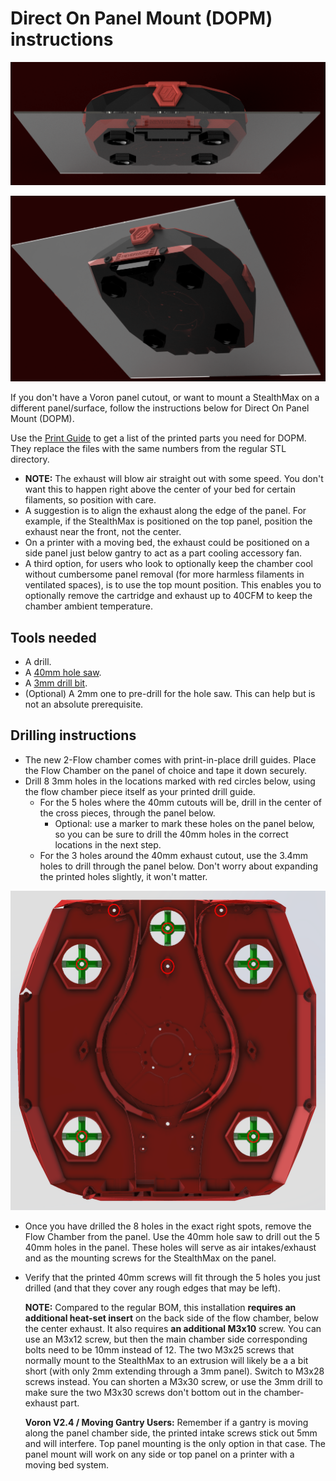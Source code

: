 # Direct On Panel Mount (DOPM) instructions

![Direct On Panel Mount Front](/assets/renders/dopm1.png)

![Direct On Panel Mount Below](/assets/renders/dopm2.png)

If you don't have a Voron panel cutout, or want to mount a StealthMax on a different panel/surface, follow the instructions below for Direct On Panel Mount (DOPM).

Use the [Print Guide](https://bit.ly/NevermoreStealthMaxPrintGuide) to get a list of the printed parts you need for DOPM. They replace the files with the same numbers from the regular STL directory.

- **NOTE:** The exhaust will blow air straight out with some speed. You don't want this to happen right above the center of your bed for certain filaments, so position with care.
- A suggestion is to align the exhaust along the edge of the panel. For example, if the StealthMax is positioned on the top panel, position the exhaust near the front, not the center. 
- On a printer with a moving bed, the exhaust could be positioned on a side panel just below gantry to act as a part cooling accessory fan. 
- A third option, for users who look to optionally keep the chamber cool without cumbersome panel removal (for more harmless filaments in ventilated spaces), is to use the top mount position. This enables you to optionally remove the cartridge and exhaust up to 40CFM to keep the chamber ambient temperature.

## Tools needed
- A drill.
- A [40mm hole saw](https://s.click.aliexpress.com/e/_oEo5amR).
- A [3mm drill bit](https://s.click.aliexpress.com/e/_onEwfxl). 
- (Optional) A 2mm one to pre-drill for the hole saw. This can help but is not an absolute prerequisite.

## Drilling instructions
* The new 2-Flow chamber comes with print-in-place drill guides. Place the Flow Chamber on the panel of choice and tape it down securely.
* Drill 8 3mm holes in the locations marked with red circles below, using the flow chamber piece itself as your printed drill guide.
  * For the 5 holes where the 40mm cutouts will be, drill in the center of the cross pieces, through the panel below.
    * Optional: use a marker to mark these holes on the panel below, so you can be sure to drill the 40mm holes in the correct locations in the next step.
  * For the 3 holes around the 40mm exhaust cutout, use the 3.4mm holes to drill through the panel below. Don't worry about expanding the printed holes slightly, it won't matter.

![Direct On Panel Mount 3mm hole locations](/assets/docs/dopm_3mm_hole_locations.png)

* Once you have drilled the 8 holes in the exact right spots, remove the Flow Chamber from the panel. Use the 40mm hole saw to drill out the 5 40mm holes in the panel. These holes will serve as air intakes/exhaust and as the mounting screws for the StealthMax on the panel.
* Verify that the printed 40mm screws will fit through the 5 holes you just drilled (and that they cover any rough edges that may be left).

  **NOTE:** Compared to the regular BOM, this installation **requires an additional heat-set insert** on the back side of the flow chamber, below the center exhaust. It also requires **an additional M3x10** screw. You can use an M3x12 screw, but then the main chamber side corresponding bolts need to be 10mm instead of 12. The two M3x25 screws that normally mount to the StealthMax to an extrusion will likely be a a bit short (with only 2mm extending through a 3mm panel). Switch to M3x28 screws instead. You can shorten a M3x30 screw, or use the 3mm drill to make sure the two M3x30 screws don't bottom out in the chamber-exhaust part.

  **Voron V2.4 / Moving Gantry Users:** Remember if a gantry is moving along the panel chamber side, the printed intake screws stick out 5mm and will interfere.  Top panel mounting is the only option in that case. The panel mount will work on any side or top panel on a printer with a moving bed system.
